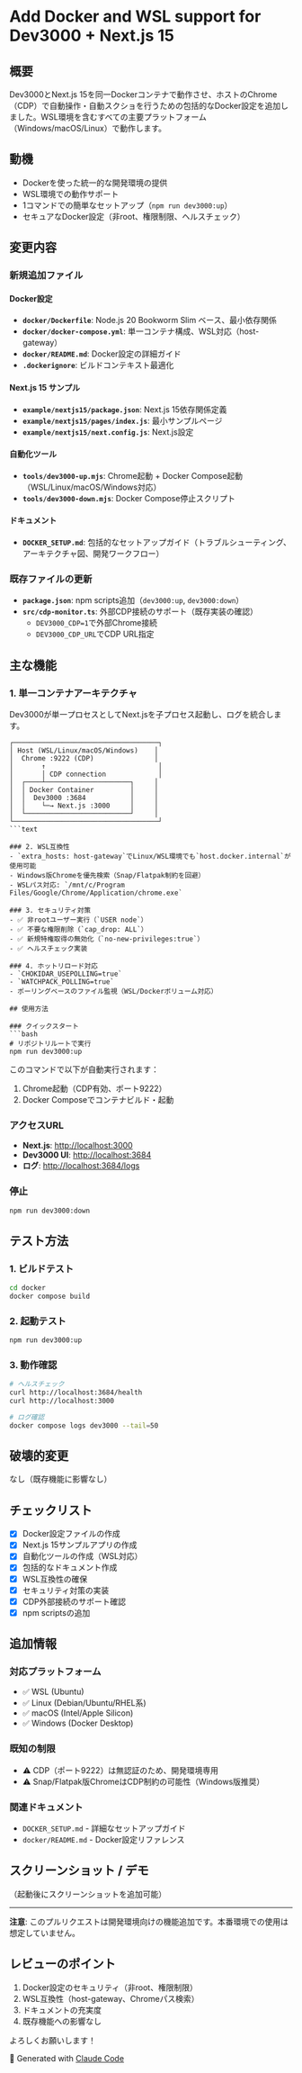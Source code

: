 # Add Docker and WSL support for Dev3000 + Next.js 15

## 概要

Dev3000とNext.js 15を同一Dockerコンテナで動作させ、ホストのChrome（CDP）で自動操作・自動スクショを行うための包括的なDocker設定を追加しました。WSL環境を含むすべての主要プラットフォーム（Windows/macOS/Linux）で動作します。

## 動機

- Dockerを使った統一的な開発環境の提供
- WSL環境での動作サポート
- 1コマンドでの簡単なセットアップ（`npm run dev3000:up`）
- セキュアなDocker設定（非root、権限制限、ヘルスチェック）

## 変更内容

### 新規追加ファイル

#### Docker設定
- **`docker/Dockerfile`**: Node.js 20 Bookworm Slim ベース、最小依存関係
- **`docker/docker-compose.yml`**: 単一コンテナ構成、WSL対応（host-gateway）
- **`docker/README.md`**: Docker設定の詳細ガイド
- **`.dockerignore`**: ビルドコンテキスト最適化

#### Next.js 15 サンプル
- **`example/nextjs15/package.json`**: Next.js 15依存関係定義
- **`example/nextjs15/pages/index.js`**: 最小サンプルページ
- **`example/nextjs15/next.config.js`**: Next.js設定

#### 自動化ツール
- **`tools/dev3000-up.mjs`**: Chrome起動 + Docker Compose起動（WSL/Linux/macOS/Windows対応）
- **`tools/dev3000-down.mjs`**: Docker Compose停止スクリプト

#### ドキュメント
- **`DOCKER_SETUP.md`**: 包括的なセットアップガイド（トラブルシューティング、アーキテクチャ図、開発ワークフロー）

### 既存ファイルの更新

- **`package.json`**: npm scripts追加（`dev3000:up`, `dev3000:down`）
- **`src/cdp-monitor.ts`**: 外部CDP接続のサポート（既存実装の確認）
  - `DEV3000_CDP=1`で外部Chrome接続
  - `DEV3000_CDP_URL`でCDP URL指定

## 主な機能

### 1. 単一コンテナアーキテクチャ
Dev3000が単一プロセスとしてNext.jsを子プロセス起動し、ログを統合します。

```
┌────────────────────────────────────┐
│ Host (WSL/Linux/macOS/Windows)    │
│  Chrome :9222 (CDP)               │
│       ↑                            │
│       │ CDP connection             │
│  ┌────┴─────────────────────┐     │
│  │ Docker Container         │     │
│  │  Dev3000 :3684           │     │
│  │    └─→ Next.js :3000     │     │
│  └──────────────────────────┘     │
└────────────────────────────────────┘
```text

### 2. WSL互換性
- `extra_hosts: host-gateway`でLinux/WSL環境でも`host.docker.internal`が使用可能
- Windows版Chromeを優先検索（Snap/Flatpak制約を回避）
- WSLパス対応: `/mnt/c/Program Files/Google/Chrome/Application/chrome.exe`

### 3. セキュリティ対策
- ✅ 非rootユーザー実行（`USER node`）
- ✅ 不要な権限削除（`cap_drop: ALL`）
- ✅ 新規特権取得の無効化（`no-new-privileges:true`）
- ✅ ヘルスチェック実装

### 4. ホットリロード対応
- `CHOKIDAR_USEPOLLING=true`
- `WATCHPACK_POLLING=true`
- ポーリングベースのファイル監視（WSL/Dockerボリューム対応）

## 使用方法

### クイックスタート
```bash
# リポジトリルートで実行
npm run dev3000:up
```

このコマンドで以下が自動実行されます：
1. Chrome起動（CDP有効、ポート9222）
2. Docker Composeでコンテナビルド・起動

### アクセスURL
- **Next.js**: <http://localhost:3000>
- **Dev3000 UI**: <http://localhost:3684>
- **ログ**: <http://localhost:3684/logs>

### 停止
```bash
npm run dev3000:down
```

## テスト方法

### 1. ビルドテスト
```bash
cd docker
docker compose build
```

### 2. 起動テスト
```bash
npm run dev3000:up
```

### 3. 動作確認
```bash
# ヘルスチェック
curl http://localhost:3684/health
curl http://localhost:3000

# ログ確認
docker compose logs dev3000 --tail=50
```

## 破壊的変更
なし（既存機能に影響なし）

## チェックリスト

- [x] Docker設定ファイルの作成
- [x] Next.js 15サンプルアプリの作成
- [x] 自動化ツールの作成（WSL対応）
- [x] 包括的なドキュメント作成
- [x] WSL互換性の確保
- [x] セキュリティ対策の実装
- [x] CDP外部接続のサポート確認
- [x] npm scriptsの追加

## 追加情報

### 対応プラットフォーム
- ✅ WSL (Ubuntu)
- ✅ Linux (Debian/Ubuntu/RHEL系)
- ✅ macOS (Intel/Apple Silicon)
- ✅ Windows (Docker Desktop)

### 既知の制限
- ⚠️ CDP（ポート9222）は無認証のため、開発環境専用
- ⚠️ Snap/Flatpak版ChromeはCDP制約の可能性（Windows版推奨）

### 関連ドキュメント
- `DOCKER_SETUP.md` - 詳細なセットアップガイド
- `docker/README.md` - Docker設定リファレンス

## スクリーンショット / デモ

（起動後にスクリーンショットを追加可能）

---

**注意**: このプルリクエストは開発環境向けの機能追加です。本番環境での使用は想定していません。

## レビューのポイント

1. Docker設定のセキュリティ（非root、権限制限）
2. WSL互換性（host-gateway、Chromeパス検索）
3. ドキュメントの充実度
4. 既存機能への影響なし

よろしくお願いします！

🤖 Generated with [Claude Code](https://claude.com/claude-code)
